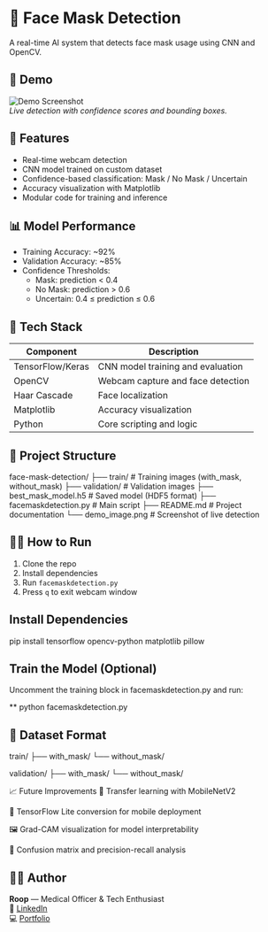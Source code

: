 # 🧠 Face Mask Detection
A real-time AI system that detects face mask usage using CNN and OpenCV.


## 📸 Demo

![Demo Screenshot](demo_image.png)  
*Live detection with confidence scores and bounding boxes.*


## 🚀 Features
- Real-time webcam detection
- CNN model trained on custom dataset
- Confidence-based classification: Mask / No Mask / Uncertain
- Accuracy visualization with Matplotlib
- Modular code for training and inference


## 📊 Model Performance
- Training Accuracy: ~92%
- Validation Accuracy: ~85%
- Confidence Thresholds:
  - Mask: prediction < 0.4
  - No Mask: prediction > 0.6
  - Uncertain: 0.4 ≤ prediction ≤ 0.6


## 🧰 Tech Stack

| Component      		   | Description                     	   		   |
|-----------------|------------------------------- |
| TensorFlow/Keras | CNN model training and evaluation |
| OpenCV         		   | Webcam capture and face detection |
| Haar Cascade  		   | Face localization                                   |
| Matplotlib   		   | Accuracy visualization                       |
| Python        		   | Core scripting and logic                     |


## 📂 Project Structure
face-mask-detection/ 
├── train/	 				# Training images (with_mask, without_mask)
├── validation/	 			# Validation images
├── best_mask_model.h5 		# Saved model (HDF5 format) 
├── facemaskdetection.py 	# Main script 
├── README.md 					# Project documentation 
└── demo_image.png 			# Screenshot of live detection



## 🧑‍💻 How to Run
1. Clone the repo  
2. Install dependencies  
3. Run `facemaskdetection.py`  
4. Press `q` to exit webcam window


## Install Dependencies

pip install tensorflow opencv-python matplotlib pillow


## Train the Model (Optional)

Uncomment the training block in facemaskdetection.py and run:

**  python facemaskdetection.py





## 📁 Dataset Format
train/
├── with_mask/
└── without_mask/

validation/
├── with_mask/
└── without_mask/


📈 Future Improvements
🔄 Transfer learning with MobileNetV2

📱 TensorFlow Lite conversion for mobile deployment

🖼️ Grad-CAM visualization for model interpretability

🧪 Confusion matrix and precision-recall analysis



## 👨‍⚕️ Author
**Roop** — Medical Officer & Tech Enthusiast  
🔗 [LinkedIn](https://linkedin.com/in/yourprofile)  
💻 [Portfolio](https://yourportfolio.com)






